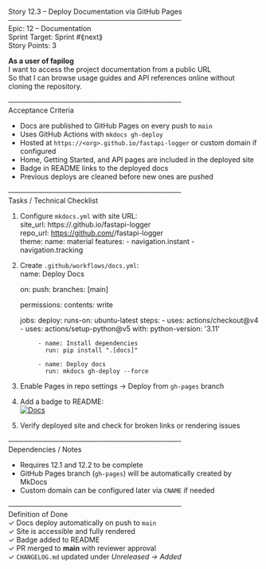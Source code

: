 Story 12.3 – Deploy Documentation via GitHub Pages  
───────────────────────────────────  
Epic: 12 – Documentation  
Sprint Target: Sprint #⟪next⟫  
Story Points: 3

**As a user of fapilog**  
I want to access the project documentation from a public URL  
So that I can browse usage guides and API references online without cloning the repository.

───────────────────────────────────  
Acceptance Criteria

- Docs are published to GitHub Pages on every push to `main`
- Uses GitHub Actions with `mkdocs gh-deploy`
- Hosted at `https://<org>.github.io/fastapi-logger` or custom domain if configured
- Home, Getting Started, and API pages are included in the deployed site
- Badge in README links to the deployed docs
- Previous deploys are cleaned before new ones are pushed

───────────────────────────────────  
Tasks / Technical Checklist

1.  Configure `mkdocs.yml` with site URL:  
     site_url: https://<org>.github.io/fastapi-logger  
     repo_url: https://github.com/<org>/fastapi-logger  
     theme:
    name: material
    features: - navigation.instant - navigation.tracking

2.  Create `.github/workflows/docs.yml`:  
     name: Deploy Docs

    on:
    push:
    branches: [main]

    permissions:
    contents: write

    jobs:
    deploy:
    runs-on: ubuntu-latest
    steps: - uses: actions/checkout@v4 - uses: actions/setup-python@v5
    with:
    python-version: '3.11'

             - name: Install dependencies
               run: pip install ".[docs]"

             - name: Deploy docs
               run: mkdocs gh-deploy --force

3.  Enable Pages in repo settings → Deploy from `gh-pages` branch

4.  Add a badge to README:  
     [![Docs](https://img.shields.io/badge/docs-online-blue)](https://<org>.github.io/fastapi-logger)

5.  Verify deployed site and check for broken links or rendering issues

───────────────────────────────────  
Dependencies / Notes

- Requires 12.1 and 12.2 to be complete
- GitHub Pages branch (`gh-pages`) will be automatically created by MkDocs
- Custom domain can be configured later via `CNAME` if needed

───────────────────────────────────  
Definition of Done  
✓ Docs deploy automatically on push to `main`  
✓ Site is accessible and fully rendered  
✓ Badge added to README  
✓ PR merged to **main** with reviewer approval  
✓ `CHANGELOG.md` updated under _Unreleased → Added_
